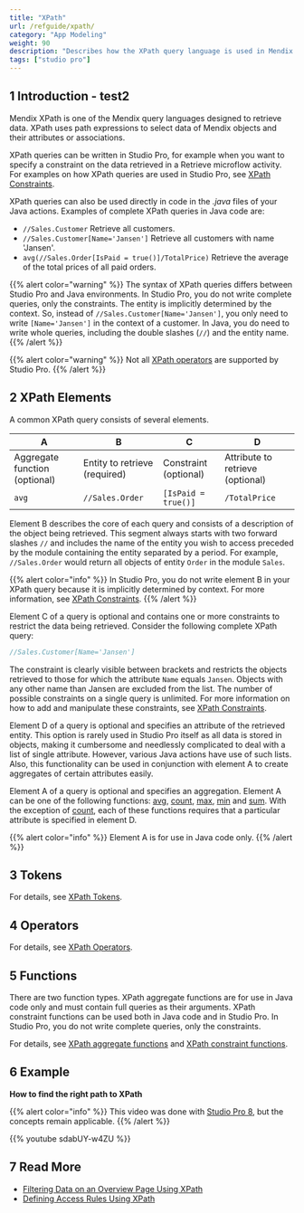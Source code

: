 ```yaml
---
title: "XPath"
url: /refguide/xpath/
category: "App Modeling"
weight: 90
description: "Describes how the XPath query language is used in Mendix by presenting functions and examples."
tags: ["studio pro"]
---
```


## 1 Introduction - test2

Mendix XPath is one of the Mendix query languages designed to retrieve data. XPath uses path expressions to select data of Mendix objects and their attributes or associations.

XPath queries can be written in Studio Pro, for example when you want to specify a constraint on the data retrieved in a Retrieve microflow activity. For examples on how XPath queries are used in Studio Pro, see [XPath Constraints](/refguide/xpath-constraints/).

XPath queries can also be used directly in code in the *.java* files of your Java actions. Examples of complete XPath queries in Java code are:

* `//Sales.Customer`
    Retrieve all customers.
* `//Sales.Customer[Name='Jansen']`
    Retrieve all customers with name 'Jansen'.
* `avg(//Sales.Order[IsPaid = true()]/TotalPrice)`
    Retrieve the average of the total prices of all paid orders.

{{% alert color="warning" %}}
The syntax of XPath queries differs between Studio Pro and Java environments. In Studio Pro, you do not write complete queries, only the constraints. The entity is implicitly determined by the context. So, instead of `//Sales.Customer[Name='Jansen']`, you only need to write `[Name='Jansen']` in the context of a customer. In Java, you do need to write whole queries, including the double slashes (`//`) and the entity name.
{{% /alert %}}

{{% alert color="warning" %}}
Not all [XPath operators](/refguide/xpath-operators/) are supported by Studio Pro.
{{% /alert %}}

## 2 XPath Elements

A common XPath query consists of several elements.

| A | B | C | D |
| --- | --- | --- | --- |
| Aggregate function (optional) | Entity to retrieve (required) | Constraint (optional) | Attribute to retrieve (optional) |
| `avg` | `//Sales.Order` | `[IsPaid = true()]` | `/TotalPrice` |

Element B describes the core of each query and consists of a description of the object being retrieved. This segment always starts with two forward slashes `//` and includes the name of the entity you wish to access preceded by the module containing the entity separated by a period. For example, `//Sales.Order` would return all objects of entity `Order` in the module `Sales`. 

{{% alert color="info" %}}
In Studio Pro, you do not write element B in your XPath query because it is implicitly determined by context. For more information, see [XPath Constraints](/refguide/xpath-constraints/).
{{% /alert %}}

Element C of a query is optional and contains one or more constraints to restrict the data being retrieved. Consider the following complete XPath query:

```java {linenos=false}
//Sales.Customer[Name='Jansen']
```

The constraint is clearly visible between brackets and restricts the objects retrieved to those for which the attribute `Name` equals `Jansen`. Objects with any other name than Jansen are excluded from the list. The number of possible constraints on a single query is unlimited. For more information on how to add and manipulate these constraints, see [XPath Constraints](/refguide/xpath-constraints/).

Element D of a query is optional and specifies an attribute of the retrieved entity. This option is rarely used in Studio Pro itself as all data is stored in objects, making it cumbersome and needlessly complicated to deal with a list of single attribute. However, various Java actions have use of such lists. Also, this functionality can be used in conjunction with element A to create aggregates of certain attributes easily.

Element A of a query is optional and specifies an aggregation. Element A can be one of the following functions: [avg](/refguide/xpath-aggregate-functions/#avg), [count](/refguide/xpath-aggregate-functions/#count), [max](/refguide/xpath-aggregate-functions/#max), [min](/refguide/xpath-aggregate-functions/#min) and [sum](/refguide/xpath-aggregate-functions/#sum). With the exception of [count](/refguide/xpath-aggregate-functions/#count), each of these functions requires that a particular attribute is specified in element D. 

{{% alert color="info" %}}
Element A is for use in Java code only.
{{% /alert %}}

## 3 Tokens

For details, see [XPath Tokens](/refguide/xpath-tokens/).

## 4 Operators

For details, see [XPath Operators](/refguide/xpath-operators/).

## 5 Functions

There are two function types. XPath aggregate functions are for use in Java code only and must contain full queries as their arguments. XPath constraint functions can be used both in Java code and in Studio Pro. In Studio Pro, you do not write complete queries, only the constraints.

For details, see [XPath aggregate functions](/refguide/xpath-aggregate-functions/) and [XPath constraint functions](/refguide/xpath-constraint-functions/). 
    
## 6 Example

**How to find the right path to XPath**

{{% alert color="info" %}}
This video was done with [Studio Pro 8](/refguide8/), but the concepts remain applicable.
{{% /alert %}}

{{% youtube sdabUY-w4ZU %}}

## 7 Read More

* [Filtering Data on an Overview Page Using XPath](/refguide/filtering-data-on-an-overview-page/)
* [Defining Access Rules Using XPath](/refguide/define-access-rules-using-xpath/)
